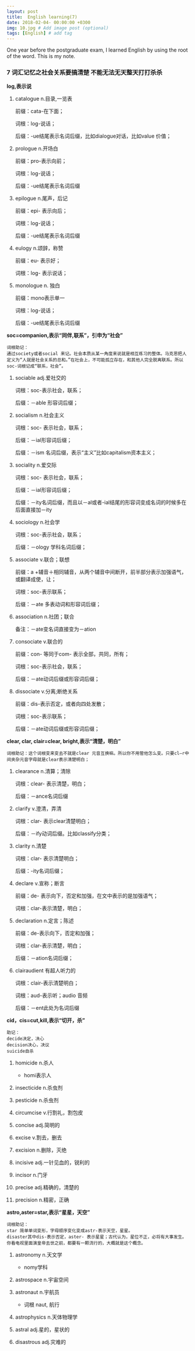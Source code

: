 ```yaml
---
layout: post
title:  English learning(7)
date: 2018-02-04- 00:00:00 +0300
img: 10.jpg # Add image post (optional)
tags: [English] # add tag
---
```


One year before the postgraduate exam, I learned English by using the root of the word. This is my note.


###	7 词汇记忆之社会关系要搞清楚 不能无法无天整天打打杀杀

**log,表示说**

1. catalogue n.目录,一览表

	前缀：cata-在下面；

	词根：log-说话；

	后缀：-ue结尾表示名词后缀，比如dialogue对话，比如value 价值；

2. prologue n.开场白

	前缀：pro-表示向前；

	词根：log-说话；

	后缀：-ue结尾表示名词后缀

3. epilogue n.尾声，后记

	前缀：epi- 表示向后；

	词根：log-说话；

	后缀：-ue结尾表示名词后缀

4. eulogy n.颂辞，称赞

	前缀：eu- 表示好；

	词根：log- 表示说话；

5. monologue n. 独白

	前缀：mono表示单一

	词根：log-说话；

	后缀：-ue结尾表示名词后缀

**soc=companion,表示“同伴,联系”，引申为“社会”**

	词根助记：
    通过society或者social 来记。社会本质从某一角度来说就是相互练习的整体。马克思把人定义为“人就是社会关系的总和。”在社会上，不可能孤立存在，和其他人完全脱离联系。所以soc-词根记成“联系，社会”。

1. sociable adj.爱社交的

	词根：soc-表示社会，联系；

	后缀：－able 形容词后缀；

2. socialism n.社会主义

	词根：soc- 表示社会，联系；

	后缀：－ial形容词后缀；

	后缀：－ism 名词后缀，表示“主义”比如capitalism资本主义；

3. sociality n.爱交际

	词根：soc- 表示社会，联系；

	后缀：－ial形容词后缀；

	后缀：－ity名词后缀，而且以－al或者-ial结尾的形容词变成名词的时候多在后面直接加－ity

4. sociology n.社会学

	词根：soc-表示社会，联系；

	后缀：－ology 学科名词后缀；

5. associate v.联合；联想

	前缀：a +辅音＋相同辅音，从两个辅音中间断开，前半部分表示加强语气，或翻译成使，让；

	词根：soc-表示联系；

	后缀：－ate 多表动词和形容词后缀；

6. association n.社团；联合

	备注：－ate变名词直接变为－ation

7. consociate v.联合的

	前缀：con- 等同于com- 表示全部，共同，所有；

	词根：soc-表示社会，联系；

 	后缀：－ate动词后缀或形容词后缀；

8. dissociate v.分离;断绝关系

	前缀：dis-表示否定，或者向四处发散；

	词根：soc-表示联系；

	后缀：－ate动词后缀或形容词后缀；

**clear, clar, clair=clear, bright,表示“清楚，明白”**

	词根助记：这个词根变来变去不就是clear 元音互换嘛。所以你不用管他怎么变。只要cl—r中间夹杂元音字母就是clear表示清楚明白；

1. clearance n.清算；清除

	词根：clear- 表示清楚，明白；

	后缀：－ance名词后缀

2. clarify v.澄清，弄清

	词根：clar- 表示clear清楚明白；

	后缀：－ify动词后缀。比如classify分类；

3. clarity n.清楚

	词根：clar- 表示清楚明白；

	后缀：-ity名词后缀；

4. declare v.宣称；断言

	前缀：de- 表示向下，否定和加强，在文中表示的是加强语气；

	词根：clar-表示清楚，明白；

5. declaration n.定言；陈述

	前缀：de-表示向下，否定和加强；

	词根：clar-表示清楚，明白；

	后缀：－ation名词后缀；

6. clairaudient 有超人听力的

	词根：clair-表示清楚明白；

	词根：aud-表示听；audio 音频

	后缀：－ent此处为名词后缀

**cid，cis=cut,kill,表示“切开，杀”**

    助记：
    decide决定，决心
    decision决心，决议
    suicide自杀

1. homicide n.杀人

	- homi表示人

2. insecticide n.杀虫剂

3. pesticide n.杀虫剂

4. circumcise v.行割礼，割包皮

5. concise adj.简明的

6. excise v.割去，删去

7. excision n.删除，灭绝

8. incisive adj.一针见血的，锐利的

9. incisor n.门牙

10. precise adj.精确的，清楚的

11. precision n.精密，正确

**astro,aster=star,表示“星星，天空”**

	词根助记：
    star 简单单词变形，字母顺序变化变成astr-表示天空，星星。
    disaster其中dis-表示否定，aster- 表示星星；古代认为，星位不正，必将有大事发生。你看电视里面演皇帝去世之前，都要有一颗流行的，大概就是这个概念。


1. astronomy n.天文学

	- nomy学科

2. astrospace n.宇宙空间

3. astronaut n.宇航员

	- 词根 naut, 航行

4. astrophysics n.天体物理学

5. astral adj.星的，星状的

6. disastrous adj.灾难的 







